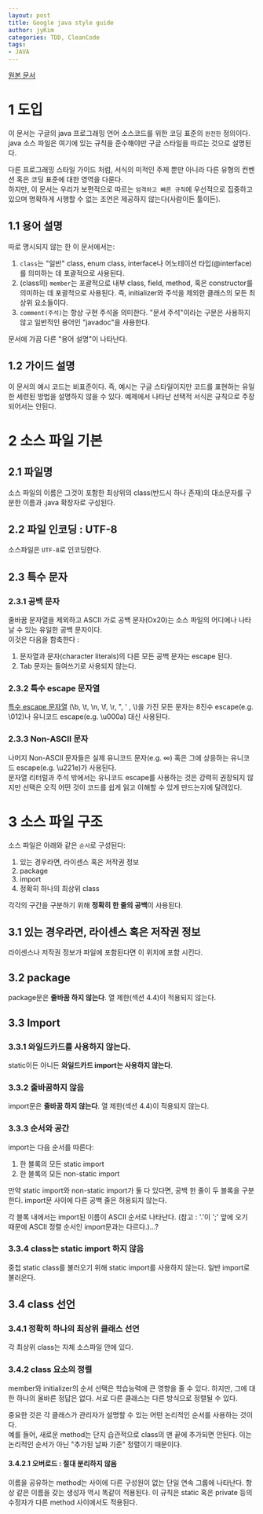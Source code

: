 ```yaml
---
layout: post
title: Google java style guide
author: jyKim
categories: TDD, CleanCode
tags:
- JAVA
---
```


[원본 문서](https://google.github.io/styleguide/javaguide.html)

# 1 도입

이 문서는 구글의 java 프로그래밍 언어 소스코드를 위한 코딩 표준의 `완전한` 정의이다.  
java 소스 파일은 여기에 있는 규칙을 준수해야만 구글 스타일을 따르는 것으로 설명된다. 

다른 프로그래밍 스타일 가이드 처럼, 서식의 미적인 주제 뿐만 아니라 다른 유형의 컨벤션 혹은 코딩 표준에 대한 영역을 다룬다.  
하지만, 이 문서는 우리가 보편적으로 따르는 `엄격하고 빠른 규칙`에 우선적으로 집중하고 있으며 명확하게 시행할 수 없는 조언은 제공하지 않는다(사람이든 툴이든).  

## 1.1 용어 설명

따로 명시되지 않는 한 이 문서에서는:  
1. `class`는 "일반" class, enum class, interface나 어노테이션 타입(@interface)를 의미하는 데 포괄적으로 사용된다.  
2. (class의) `member`는 포괄적으로 내부 class, field, method, 혹은 constructor를 의미하는 데 포괄적으로 사용된다. 즉, initializer와 주석을 제외한 클래스의 모든 최상위 요소들이다.  
3. `comment(주석)`는 항상 구현 주석을 의미한다. "문서 주석"이라는 구문은 사용하지 않고 일반적인 용어인 "javadoc"을 사용한다.  

문서에 가끔 다른 "용어 설명"이 나타난다.  

## 1.2 가이드 설명  
이 문서의 예시 코드는 비표준이다. 즉, 예시는 구글 스타일이지만 코드를 표현하는 유일한 세련된 방법을 설명하지 않을 수 있다. 
예제에서 나타난 선택적 서식은 규칙으로 주장되어서는 안된다.  

# 2 소스 파일 기본  

## 2.1 파일명

소스 파일의 이름은 그것이 포함한 최상위의 class(반드시 하나 존재)의 대소문자를 구분한 이름과 .java 확장자로 구성된다.  

## 2.2 파일 인코딩 : UTF-8

소스파일은 `UTF-8`로 인코딩한다.  

## 2.3 특수 문자

### 2.3.1 공백 문자

줄바꿈 문자열을 제외하고 ASCII 가로 공백 문자(Ox20)는 소스 파일의 어디에나 나타날 수 있는 유일한 공백 문자이다.  
이것은 다음을 함축한다 :  

1. 문자열과 문자(character literals)의 다른 모든 공백 문자는 escape 된다.  
2. Tab 문자는 들여쓰기로 사용되지 않는다. 

### 2.3.2 특수 escape 문자열

[특수 escape 문자열](https://docs.oracle.com/javase/tutorial/java/data/characters.html) 
(\b, \t, \n, \f, \r, \", \' , \\)을 가진 모든 문자는 8진수 escape(e.g. \012)나 유니코드 escape(e.g. \u000a) 대신 사용된다.  

### 2.3.3 Non-ASCII 문자

나머지 Non-ASCII 문자들은 실제 유니코드 문자(e.g. ∞) 혹은 그에 상응하는 유니코드 escape(e.g. \u221e)가 사용된다.  
문자열 리터럴과 주석 밖에서는 유니코드 escape를 사용하는 것은 강력히 권장되지 않지만 선택은 오직 어떤 것이 코드를 쉽게 읽고 이해할 수 있게 만드는지에 달려있다.  

# 3 소스 파일 구조

소스 파일은 아래와 같은 `순서`로 구성된다:   
1. 있는 경우라면, 라이센스 혹은 저작권 정보  
2. package  
3. import  
4. 정확히 하나의 최상위 class  

각각의 구간을 구분하기 위해 <strong>정확히 한 줄의 공백</strong>이 사용된다.  

## 3.1 있는 경우라면, 라이센스 혹은 저작권 정보  

라이센스나 저작권 정보가 파일에 포함된다면 이 위치에 포함 시킨다.  

## 3.2 package

package문은 <strong>줄바꿈 하지 않는다</strong>. 열 제한(섹션 4.4)이 적용되지 않는다.  

## 3.3 Import

### 3.3.1 와일드카드를 사용하지 않는다.

static이든 아니든 <strong>와일드카드 import는 사용하지 않는다</strong>.  

### 3.3.2 줄바꿈하지 않음  

import문은 <strong>줄바꿈 하지 않는다</strong>. 열 제한(섹션 4.4)이 적용되지 않는다.  

### 3.3.3 순서와 공간  
import는 다음 순서를 따른다:  
1. 한 블록의 모든 static import  
1. 한 블록의 모든 non-static import  

만약 static import와 non-static import가 둘 다 있다면, 공백 한 줄이 두 블록을 구분한다. import문 사이에 다른 공백 줄은 허용되지 않는다.  

각 블록 내에서는 import된 이름이 ASCII 순서로 나타난다. (참고 : '.'이 ';' 앞에 오기 때문에 ASCII 정렬 순서인 import문과는 다르다.)...?  

### 3.3.4 class는 static import 하지 않음

중첩 static class를 불러오기 위해 static import를 사용하지 않는다. 일반 import로 불러온다.  

## 3.4 class 선언

### 3.4.1 정확히 하나의 최상위 클래스 선언  

각 최상위 class는 자체 소스파일 안에 있다.  

### 3.4.2 class 요소의 정렬

member와 initializer의 순서 선택은 학습능력에 큰 영향을 줄 수 있다. 하지만, 그에 대한 하나의 올바른 정답은 없다. 서로 다른 클래스는 다른 방식으로 정렬될 수 있다.  

중요한 것은 각 클래스가 관리자가 설명할 수 있는 어떤 논리적인 순서를 사용하는 것이다.  
예를 들어, 새로운 method는 단지 습관적으로 class의 맨 끝에 추가되면 안된다. 이는 논리적인 순서가 아닌 "추가된 날짜 기준" 정렬이기 때문이다.  

#### 3.4.2.1 오버로드 : 절대 분리하지 않음

이름을 공유하는 method는 사이에 다른 구성원이 없는 단일 연속 그룹에 나타난다. 항상 같은 이름을 갖는 생성자 역시 똑같이 적용된다. 이 규칙은 static 혹은 private 등의 수정자가 다른 method 사이에서도 적용된다.
